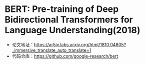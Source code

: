 # BERT: Pre-training of Deep Bidirectional Transformers for Language Understanding(2018)
- 论文地址：https://ar5iv.labs.arxiv.org/html/1810.04805?_immersive_translate_auto_translate=1
- 代码仓库：https://github.com/google-research/bert

